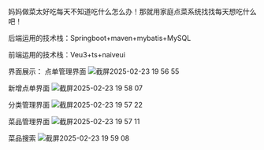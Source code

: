 妈妈做菜太好吃每天不知道吃什么怎么办！那就用家庭点菜系统找找每天想吃什么吧！

后端运用的技术栈：Springboot+maven+mybatis+MySQL

前端运用的技术栈：Veu3+ts+naiveui

界面展示：
点单管理界面
![截屏2025-02-23 19 56 55](https://github.com/user-attachments/assets/663bea8c-9926-4ec5-a045-e33513f3702c)

新增点单界面
![截屏2025-02-23 19 58 07](https://github.com/user-attachments/assets/392587ab-3534-4ea0-8a7d-298651c037a6)

分类管理界面
![截屏2025-02-23 19 57 22](https://github.com/user-attachments/assets/45c9af62-ab33-4bff-ac61-0bad5c3744bd)

菜品管理界面
![截屏2025-02-23 19 57 11](https://github.com/user-attachments/assets/68c73dc5-7cf8-4228-b544-120ca4fde21e)

菜品搜索
![截屏2025-02-23 19 59 08](https://github.com/user-attachments/assets/82ccd396-66cb-4f67-a54f-355977c5426b)




